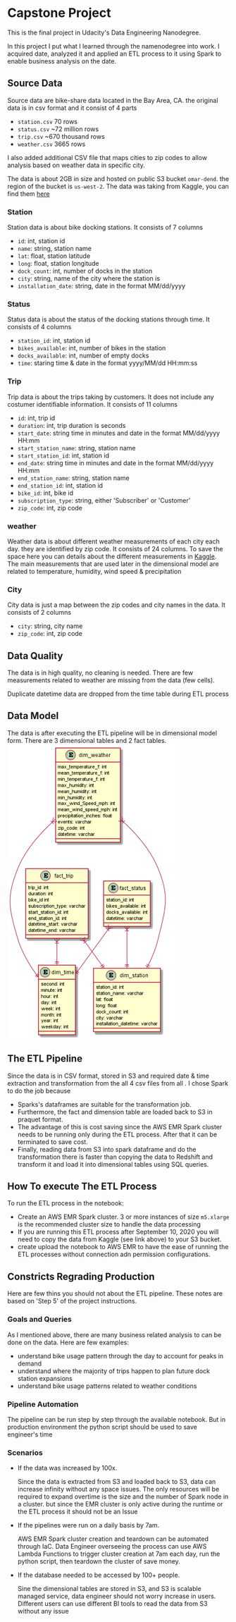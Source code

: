 # Capstone Project
This is the final project in Udacity's Data Engineering Nanodegree.

In this project I put what I learned through the namenodegree into work. I acquired date, analyzed it and applied an ETL process to it using Spark to enable business analysis on the date.

## Source Data
Source data are bike-share data located in the Bay Area, CA. the original data is in csv format and it consist of 4 parts
- `station.csv` 70 rows
- `status.csv` ~72 million rows
- `trip.csv` ~670 thousand rows
- `weather.csv` 3665 rows

I also added additional CSV file that maps cities to zip codes to allow analysis based on weather data in specific city.

The data is about 2GB in size and hosted on public S3 bucket `omar-dend`. the region of the bucket is `us-west-2`. The data was taking from Kaggle, you can find them [here](https://www.kaggle.com/benhamner/sf-bay-area-bike-share)

### Station
Station data is about bike docking stations. It consists of 7 columns
- `id`: int, station id
- `name`: string, station name
- `lat`: float, station latitude
- `long`: float, station longitude
- `dock_count`: int, number of docks in the station
- `city`: string, name of the city where the station is
- `installation_date`: string, date in the format MM/dd/yyyy

### Status
Status data is about the status of the docking stations through time. It consists of 4 columns
- `station_id`: int, station id
- `bikes_available`: int, number of bikes in the station
- `docks_available`: int, number of empty docks
- `time`: staring time & date in the format yyyy/MM/dd HH:mm:ss

### Trip
Trip data is about the trips taking by customers. It does not include any costumer identifiable information. It consists of 11 columns
- `id`: int, trip id
- `duration`: int, trip duration is seconds
- `start_date`: string time in minutes and date in the format MM/dd/yyyy HH:mm
- `start_station_name`: string, station name
- `start_station_id`: int, station id
- `end_date`: string time in minutes and date in the format MM/dd/yyyy HH:mm
- `end_station_name`: string, station name
- `end_station_id`: int, station id
- `bike_id`: int, bike id
- `subscription_type`: string, either 'Subscriber' or 'Customer'
- `zip_code`: int, zip code

### weather
Weather data is about different weather measurements of each city each day. they are identified by zip code. It consists of 24 columns. To save the space here you can details about the different measurements in [Kaggle](https://www.kaggle.com/benhamner/sf-bay-area-bike-share?select=weather.csv). The main measurements that are used later in the dimensional model are related to temperature, humidity, wind speed & precipitation

### City
City data is just a map between the zip codes and city names in the data. It consists of 2 columns
- `city`: string, city name
- `zip_code`: int, zip code

## Data Quality
The data is in high quality, no cleaning is needed. There are few measurements related to weather are missing from the data (few cells).

Duplicate datetime data are dropped from the time table during ETL process

## Data Model
The data is after executing the ETL pipeline will be in dimensional model form. There are 3 dimensional tables and 2 fact tables.
![dimensional model](https://github.com/OmarAlghamdi/dend-capstone/blob/master/out/model.png)

## The ETL Pipeline
Since the data is in CSV format, stored in S3 and required date & time  extraction and transformation from the all 4 csv files from all . I chose Spark to do the job because 
- Sparks's dataframes are suitable for the transformation job.
- Furthermore, the fact and dimension table are loaded back to S3 in praquet format.
- The advantage of this is cost saving since the AWS EMR Spark cluster needs to be running only during the ETL process. After that it can be terminated to save cost.
- Finally, reading data from S3 into spark dataframe and do the transformation there is faster than copying the data to Redshift and transform it and load it into dimensional tables using SQL queries.

## How To execute The ETL Process
To run the ETL process in the notebook:
- Create an AWS EMR Spark cluster. 3 or more instances of size `m5.xlarge` is the recommended cluster size to handle the data processing
- If you are running this ETL process after September 10, 2020 you will need to copy the data from Kaggle (see link above) to your S3 bucket.
- create upload the notebook to AWS EMR to have the ease of running the ETL processes without connection adn permission configurations.

## Constricts Regrading Production
Here are few thins you should not about the ETL pipeline. These notes are based on 'Step 5' of the project instructions.

### Goals and Queries
As I mentioned above, there are many business related analysis to can be done on the data. Here are few examples:
- understand bike usage pattern through the day to account for peaks in demand
- understand where the majority of trips happen to plan future dock station expansions
- understand bike usage patterns related to weather conditions

### Pipeline Automation
The pipeline can be run step by step through the available notebook. But in production environment the python script should be used to save engineer's time

### Scenarios
- If the data was increased by 100x.
  
  Since the data is extracted from S3 and loaded back to S3, data can increase infinity without any space issues. The only resources will be required to expand overtime is the size and the number of Spark node in a cluster. but since the EMR cluster is only active during the runtime or the ETL process it should not be an Issue

- If the pipelines were run on a daily basis by 7am.
  
  AWS EMR Spark cluster creation and teardown can be automated through IaC. Data Engineer overseeing the process can use AWS Lambda Functions to trigger cluster creation at 7am each day, run the python script, then teardown the cluster of save money.

- If the database needed to be accessed by 100+ people.
  
  Sine the dimensional tables are stored in S3, and S3 is scalable managed service, data engineer should not worry increase in users. Different users can use different BI tools to read the data from S3 without any issue
